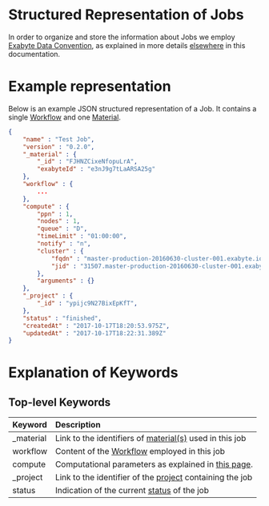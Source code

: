 <!-- TODO: GM to move the compute data into a dedicated page -->

# Structured Representation of Jobs

In order to organize and store the information about Jobs we employ [Exabyte Data Convention](/data/convention/overview.md), as explained in more details [elsewhere](/entities-general/data.md) in this documentation.

# Example representation

Below is an example JSON structured representation of a Job. It contains a single [Workflow](/workflows/overview.md) and one [Material](/materials/overview.md).

```json
{
    "name" : "Test Job",
    "version" : "0.2.0",
    "_material" : {
        "_id" : "FJHNZCixeNfopuLrA",
        "exabyteId" : "e3nJ9g7tLaARSA25g"
    },
    "workflow" : {
        ...
    },
    "compute" : {
        "ppn" : 1,
        "nodes" : 1,
        "queue" : "D",
        "timeLimit" : "01:00:00",
        "notify" : "n",
        "cluster" : {
            "fqdn" : "master-production-20160630-cluster-001.exabyte.io",
            "jid" : "31507.master-production-20160630-cluster-001.exabyte.io"
        },
        "arguments" : {}
    },
    "_project" : {
        "_id" : "ypijc9N27BixEpKfT",
    },
    "status" : "finished",
    "createdAt" : "2017-10-17T18:20:53.975Z",
    "updatedAt" : "2017-10-17T18:22:31.389Z"
}
```

# Explanation of Keywords

## Top-level Keywords

| Keyword    |   Description      |  
| :-------- |:----------- |
| _material |  Link to the identifiers of [material(s)](/materials/data.md) used in this job   | 
| workflow |  Content of the [Workflow](/workflows/data/data.md) employed in this job | 
| compute | Computational parameters as explained in [this page](/compute/data.md). |
| _project  | Link to the identifier of the [project](projects.md) containing the job  |
| status |   Indication of the current [status](status.md) of the job |  
